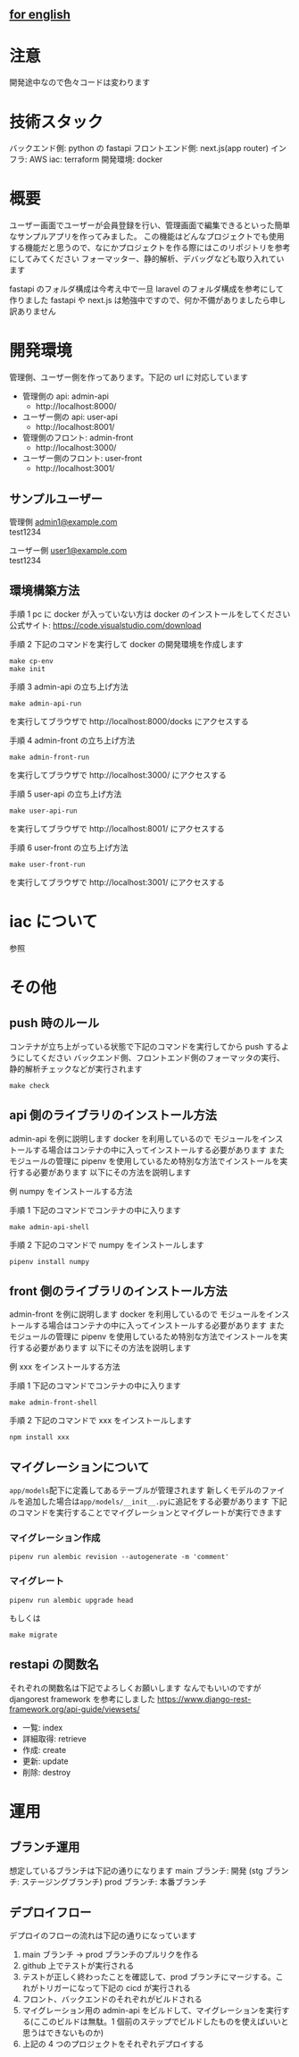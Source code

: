 ## [for english](https://github.com/campbel2525/project-sample/blob/main/README-ENGLISH.md)

# 注意

開発途中なので色々コードは変わります

# 技術スタック

バックエンド側: python の fastapi
フロントエンド側: next.js(app router)
インフラ: AWS
iac: terraform
開発環境: docker

# 概要

ユーザー画面でユーザーが会員登録を行い、管理画面で編集できるといった簡単なサンプルアプリを作ってみました。
この機能はどんなプロジェクトでも使用する機能だと思うので、なにかプロジェクトを作る際にはこのリポジトリを参考にしてみてください
フォーマッター、静的解析、デバッグなども取り入れています

fastapi のフォルダ構成は今考え中で一旦 laravel のフォルダ構成を参考にして作りました
fastapi や next.js は勉強中ですので、何か不備がありましたら申し訳ありません

# 開発環境

管理側、ユーザー側を作ってあります。下記の url に対応しています

- 管理側の api: admin-api
  - http://localhost:8000/
- ユーザー側の api: user-api
  - http://localhost:8001/
- 管理側のフロント: admin-front
  - http://localhost:3000/
- ユーザー側のフロント: user-front
  - http://localhost:3001/

## サンプルユーザー

管理側
admin1@example.com  
test1234

ユーザー側
user1@example.com  
test1234

## 環境構築方法

手順 1
pc に docker が入っていない方は docker のインストールをしてください
公式サイト: https://code.visualstudio.com/download

手順 2
下記のコマンドを実行して docker の開発環境を作成します

```
make cp-env
make init
```

手順 3 admin-api の立ち上げ方法

```
make admin-api-run
```

を実行してブラウザで
http://localhost:8000/docks
にアクセスする

手順 4 admin-front の立ち上げ方法

```
make admin-front-run
```

を実行してブラウザで
http://localhost:3000/
にアクセスする

手順 5 user-api の立ち上げ方法

```
make user-api-run
```

を実行してブラウザで
http://localhost:8001/
にアクセスする

手順 6 user-front の立ち上げ方法

```
make user-front-run
```

を実行してブラウザで
http://localhost:3001/
にアクセスする

# iac について

参照

# その他

## push 時のルール

コンテナが立ち上がっている状態で下記のコマンドを実行してから push するようにしてください
バックエンド側、フロントエンド側のフォーマッタの実行、静的解析チェックなどが実行されます

```
make check
```

## api 側のライブラリのインストール方法

admin-api を例に説明します
docker を利用しているので モジュールをインストールする場合はコンテナの中に入ってインストールする必要があります
またモジュールの管理に pipenv を使用しているため特別な方法でインストールを実行する必要があります
以下にその方法を説明します

例
numpy をインストールする方法

手順 1
下記のコマンドでコンテナの中に入ります

```
make admin-api-shell
```

手順 2
下記のコマンドで numpy をインストールします

```
pipenv install numpy
```

## front 側のライブラリのインストール方法

admin-front を例に説明します
docker を利用しているので モジュールをインストールする場合はコンテナの中に入ってインストールする必要があります
またモジュールの管理に pipenv を使用しているため特別な方法でインストールを実行する必要があります
以下にその方法を説明します

例
xxx をインストールする方法

手順 1
下記のコマンドでコンテナの中に入ります

```
make admin-front-shell
```

手順 2
下記のコマンドで xxx をインストールします

```
npm install xxx
```

## マイグレーションについて

`app/models`配下に定義してあるテーブルが管理されます
新しくモデルのファイルを追加した場合は`app/models/__init__.py`に追記をする必要があります
下記のコマンドを実行することでマイグレーションとマイグレートが実行できます

### マイグレーション作成

```
pipenv run alembic revision --autogenerate -m 'comment'
```

### マイグレート

```
pipenv run alembic upgrade head
```

もしくは

```
make migrate
```

## restapi の関数名

それぞれの関数名は下記でよろしくお願いします
なんでもいいのですが djangorest framework を参考にしました
https://www.django-rest-framework.org/api-guide/viewsets/

- 一覧: index
- 詳細取得: retrieve
- 作成: create
- 更新: update
- 削除: destroy

# 運用

## ブランチ運用

想定しているブランチは下記の通りになります
main ブランチ: 開発
(stg ブランチ: ステージングブランチ)
prod ブランチ: 本番ブランチ

## デプロイフロー

デプロイのフローの流れは下記の通りになっています

1. main ブランチ -> prod ブランチのプルリクを作る
2. github 上でテストが実行される
3. テストが正しく終わったことを確認して、prod ブランチにマージする。これがトリガーになって下記の cicd が実行される
4. フロント、バックエンドのそれぞれがビルドされる
5. マイグレーション用の admin-api をビルドして、マイグレーションを実行する(ここのビルドは無駄。1 個前のステップでビルドしたものを使えばいいと思うはできないものか)
6. 上記の 4 つのプロジェクトをそれぞれデプロイする
